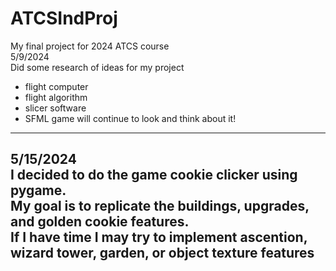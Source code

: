 # ATCSIndProj
My final project for 2024 ATCS course  
5/9/2024  
Did some research of ideas for my project  
* flight computer
* flight algorithm
* slicer software
* SFML game
will continue to look and think about it!  
-----------------------------------------
5/15/2024  
I decided to do the game cookie clicker using pygame.  
My goal is to replicate the buildings, upgrades, and golden cookie features.  
If I have time I may try to implement ascention, wizard tower, garden, or object texture features  
-----------------------------------------
